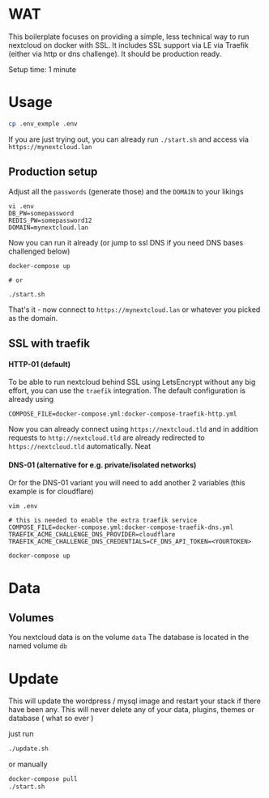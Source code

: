 # WAT

This boilerplate focuses on providing a simple, less technical way to run nextcloud on docker with SSL.
It includes SSL support via LE via Traefik (either via http or dns challenge). It should be production ready.

Setup time: 1 minute

# Usage


```bash
cp .env_exmple .env
```

If you are just trying out, you can already run `./start.sh` and access via `https://mynextcloud.lan`

## Production setup

Adjust all the `passwords` (generate those) and the `DOMAIN` to your likings
```
vi .env
DB_PW=somepassword
REDIS_PW=somepassword12
DOMAIN=mynextcloud.lan
```

Now you can run it already (or jump to ssl DNS if you need DNS bases challenged below)

```
docker-compose up

# or

./start.sh
```

That's it - now connect to `https://mynextcloud.lan` or whatever you picked as the domain.

## SSL with traefik

#### HTTP-01 (default)
To be able to run nextcloud behind SSL using LetsEncrypt without any big effort, you can use the `traefik` integration.
The default configuration is already using

```
COMPOSE_FILE=docker-compose.yml:docker-compose-traefik-http.yml
```

Now you can already connect using `https://nextcloud.tld` and in addition requests to `http://nextcloud.tld` are already
redirected to `https://nextcloud.tld` automatically. Neat

#### DNS-01 (alternative for e.g. private/isolated networks)

Or for the DNS-01 variant you will need to add another 2 variables (this example is for cloudflare)

`vim .env`
```
# this is needed to enable the extra traefik service
COMPOSE_FILE=docker-compose.yml:docker-compose-traefik-dns.yml
TRAEFIK_ACME_CHALLENGE_DNS_PROVIDER=cloudflare
TRAEFIK_ACME_CHALLENGE_DNS_CREDENTIALS=CF_DNS_API_TOKEN=<YOURTOKEN>
```

```
docker-compose up
```

# Data

## Volumes
You nextcloud data is on the volume `data`
The database is located in the named volume `db`


# Update

This will update the wordpress / mysql image and restart your stack if there have been any. This will never delete
any of your data, plugins, themes or database ( what so ever )

just run

```bash
./update.sh
```

or manually

```bash
docker-compose pull
./start.sh
```